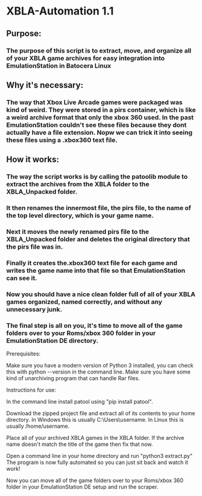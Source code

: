 # XBLA-Automation 1.1

## Purpose:
### The purpose of this script is to extract, move, and organize all of your XBLA game archives for easy integration into EmulationStation in Batocera Linux

## Why it's necessary:
### The way that Xbox Live Arcade games were packaged was kind of weird. They were stored in a pirs container, which is like a weird archive format that only the xbox 360 used. In the past EmulationStation couldn't see these files because they dont actually have a file extension. Nopw we can trick it into seeing these files using a .xbox360 text file.

## How it works:
### The way the script works is by calling the patoolib module to extract the archives from the XBLA folder to the XBLA_Unpacked folder.
### It then renames the innermost file, the pirs file, to the name of the top level directory, which is your game name.
### Next it moves the newly renamed pirs file to the XBLA_Unpacked folder and deletes the original directory that the pirs file was in.
### Finally it creates the.xbox360 text file for each game and writes the game name into that file so that EmulationStation can see it.
### Now you should have a nice clean folder full of all of your XBLA games organized, named correctly, and without any unnecessary junk.
### The final step is all on you, it's time to move all of the game folders over to your Roms/xbox 360 folder in your EmulationStation DE directory.

Prerequisites:

Make sure you have a modern version of Python 3 installed, you can check this with python --version in the command line.
Make sure you have some kind of unarchiving program that can handle Rar files.

Instructions for use:

In the command line install patool using "pip install patool".

Download the zipped project file and extract all of its contents to your home directory.
In Windows this is usually C:\Users\username.
In Linux this is usually /home/username.

Place all of your archived XBLA games in the XBLA folder.
If the archive name doesn't match the title of the game then fix that now.

Open a command line in your home directory and run "python3 extract.py"
The program is now fully automated so you can just sit back and watch it work!

Now you can move all of the game folders over to your Roms/xbox 360 folder in your EmulationStation DE setup and run the scraper.